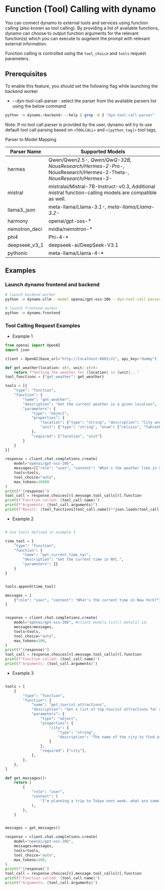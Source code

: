 # Function (Tool) Calling with dynamo

You can connect dynamo to external tools and services using function calling (also known as tool calling). By providing a list of available functions, dynamo can choose
to output function arguments for the relevant function(s) which you can execute to augment the prompt with relevant external information.

Function calling is controlled using the `tool_choice` and `tools` request parameters.


## Prerequisites

To enable this feature, you should set the following flag while launching the backend worker

- --dyn-tool-call-parser : select the parser from the available parsers list using the below command

```bash
python -m dynamo.<backend> --help | grep -B 2 "dyn-tool-call-parser"
```

Note: If no tool call parser is provided by the user, dynamo will try to use default tool call parsing based on `<TOOLCALL>` and `<|python_tag|>` tool tags,


Parser to Model Mapping

| Parser Name | Supported Models                                                      |
|-------------|-----------------------------------------------------------------------|
| hermes      | Qwen/Qwen2.5-*, Qwen/QwQ-32B, NousResearch/Hermes-2-Pro-*, NousResearch/Hermes-2-Theta-*, NousResearch/Hermes-3-* |
| mistral | mistralai/Mistral-7B-Instruct-v0.3, Additional mistral function-calling models are compatible as well.|
| llama3_json | meta-llama/Llama-3.1-*, meta-llama/Llama-3.2-* |
| harmony | openai/gpt-oss-* |
| nemotron_deci | nvidia/nemotron-* |
| phi4 | Phi-4-* |
| deepseek_v3_1 | deepseek-ai/DeepSeek-V3.1 |
| pythonic |  meta-llama/Llama-4-* |


## Examples

### Launch dynamo frontend and backend

```bash
# launch backend worker
python -m dynamo.vllm --model openai/gpt-oss-20b --dyn-tool-call-parser harmony

# launch frontend worker
python -m dynamo.frontend
```

### Tool Calling Request Examples

- Example 1
```python
from openai import OpenAI
import json

client = OpenAI(base_url="http://localhost:8081/v1", api_key="dummy")

def get_weather(location: str, unit: str):
    return f"Getting the weather for {location} in {unit}..."
tool_functions = {"get_weather": get_weather}

tools = [{
    "type": "function",
    "function": {
        "name": "get_weather",
        "description": "Get the current weather in a given location",
        "parameters": {
            "type": "object",
            "properties": {
                "location": {"type": "string", "description": "City and state, e.g., 'San Francisco, CA'"},
                "unit": {"type": "string", "enum": ["celsius", "fahrenheit"]}
            },
            "required": ["location", "unit"]
        }
    }
}]

response = client.chat.completions.create(
    model="openai/gpt-oss-20b",
    messages=[{"role": "user", "content": "What's the weather like in San Francisco in Celsius?"}],
    tools=tools,
    tool_choice="auto",
    max_tokens=10000
)
print(f"{response}")
tool_call = response.choices[0].message.tool_calls[0].function
print(f"Function called: {tool_call.name}")
print(f"Arguments: {tool_call.arguments}")
print(f"Result: {tool_functions[tool_call.name](**json.loads(tool_call.arguments))}")
```

- Example 2
```python

# Use tools defined in example 1

time_tool = {
    "type": "function",
    "function": {
        "name": "get_current_time_nyc",
        "description": "Get the current time in NYC.",
        "parameters": {}
    }
}


tools.append(time_tool)

messages = [
    {"role": "user", "content": "What's the current time in New York?"}
]


response = client.chat.completions.create(
    model="openai/gpt-oss-20b", #client.models.list().data[1].id,
    messages=messages,
    tools=tools,
    tool_choice="auto",
    max_tokens=100,
)
print(f"{response}")
tool_call = response.choices[0].message.tool_calls[0].function
print(f"Function called: {tool_call.name}")
print(f"Arguments: {tool_call.arguments}")
```

- Example 3


```python

tools = [
    {
        "type": "function",
        "function": {
            "name": "get_tourist_attractions",
            "description": "Get a list of top tourist attractions for a given city.",
            "parameters": {
                "type": "object",
                "properties": {
                    "city": {
                        "type": "string",
                        "description": "The name of the city to find attractions for.",
                    }
                },
                "required": ["city"],
            },
        },
    },
]

def get_messages():
    return [
        {
            "role": "user",
            "content": (
                "I'm planning a trip to Tokyo next week. what are some top tourist attractions in Tokyo? "
            ),
        },
    ]


messages = get_messages()

response = client.chat.completions.create(
    model="openai/gpt-oss-20b",
    messages=messages,
    tools=tools,
    tool_choice="auto",
    max_tokens=100,
)
print(f"{response}")
tool_call = response.choices[0].message.tool_calls[0].function
print(f"Function called: {tool_call.name}")
print(f"Arguments: {tool_call.arguments}")
```
